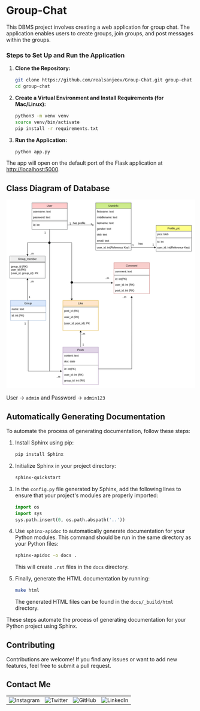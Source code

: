 # Group-Chat

This DBMS project involves creating a web application for group chat. The application enables users to create groups, join groups, and post messages within the groups.

### Steps to Set Up and Run the Application

1. **Clone the Repository:**
   ```bash
   git clone https://github.com/realsanjeev/Group-Chat.git group-chat
   cd group-chat
   ```

2. **Create a Virtual Environment and Install Requirements (for Mac/Linux):**
   ```bash
   python3 -m venv venv
   source venv/bin/activate
   pip install -r requirements.txt
   ```

3. **Run the Application:**
   ```bash
   python app.py
   ```

The app will open on the default port of the Flask application at [http://localhost:5000](http://localhost:5000).

## Class Diagram of Database
![Class diagram of database](static/images/class_diagram_of_db.png)

User -> `admin` and Password -> `admin123`
## Automatically Generating Documentation

To automate the process of generating documentation, follow these steps:

1. Install Sphinx using pip:

   ```bash
   pip install Sphinx
   ```

2. Initialize Sphinx in your project directory:

   ```bash
   sphinx-quickstart
   ```

3. In the `config.py` file generated by Sphinx, add the following lines to ensure that your project's modules are properly imported:

   ```python
   import os
   import sys
   sys.path.insert(0, os.path.abspath('..'))
   ```

4. Use `sphinx-apidoc` to automatically generate documentation for your Python modules. This command should be run in the same directory as your Python files:

   ```bash
   sphinx-apidoc -o docs .
   ```

   This will create `.rst` files in the `docs` directory.

5. Finally, generate the HTML documentation by running:

   ```bash
   make html
   ```

   The generated HTML files can be found in the `docs/_build/html` directory.

These steps automate the process of generating documentation for your Python project using Sphinx.
## Contributing

Contributions are welcome! If you find any issues or want to add new features, feel free to submit a pull request.

## Contact Me

<table>
  <tr>
    <td><img src="https://github.com/realsanjeev/protfolio/blob/main/src/assets/images/instagram.png" alt="Instagram" width="50" height="50"></td>
    <td><img src="https://github.com/realsanjeev/protfolio/blob/main/src/assets/images/twitter.png" alt="Twitter" width="50" height="50"></td>
    <td><img src="https://github.com/realsanjeev/protfolio/blob/main/src/assets/images/github.png" alt="GitHub" width="50" height="50"></td>
    <td><img src="https://github.com/realsanjeev/protfolio/blob/main/src/assets/images/linkedin-logo.png" alt="LinkedIn" width="50" height="50"></td>
  </tr>
</table>
